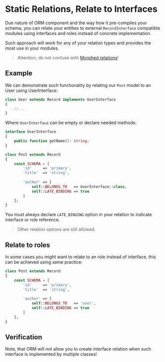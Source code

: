 # Static Relations, Relate to Interfaces
Due nature of ORM component and the way how it pre-compiles your schema, you can relate your entities
to external `RecordInterface` compatible modules using interfaces and roles instead of concrete implementation.

Such approach will work for any of your relation types and provides the most use in your modules.

> Attention, do not confuse with [Morphed relations](/orm/morphed.md)!

## Example
We can demonstrate such functionality by relating our `Post` model to an User using UserInterface:

```php
class User extends Record implements UserInterface
{
    //...
}
```

Where `UserInterface` can be empty or declare needed methods:

```php
interface UserInterface
{
    public function getName(): string;
}
```

```php
class Post extends Record 
{
    const SCHEMA = [
        'id'     => 'primary',
        'title'  => 'string',
        
        'author' => [
            self::BELONGS_TO   => UserInterface::class,
            self::LATE_BINDING => true
        ] 
    ];
}
```

You must always declare `LATE_BINGING` option in your relation to indicate interface or role reference.

> Other relation options are still allowed.

## Relate to roles
In some cases you might want to relate to an role instead of interface, this can be achieved using same practice:

```php
class Post extends Record 
{
    const SCHEMA = [
        'id'     => 'primary',
        'title'  => 'string',
        
        'author' => [
            self::BELONGS_TO   => 'user',
            self::LATE_BINDING => true
        ] 
    ];
}
```

## Verification
Note, that ORM will not allow you to create interface relation when such interface is implemented by
multiple classes!